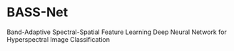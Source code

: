 # BASS-Net
Band-Adaptive Spectral-Spatial Feature Learning Deep Neural Network for Hyperspectral Image Classification

